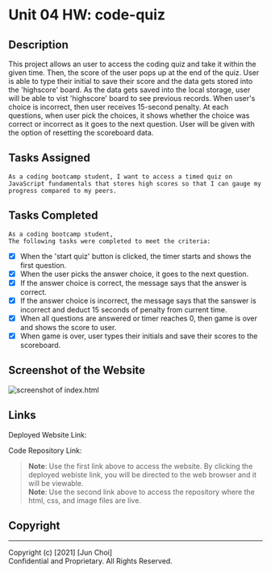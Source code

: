 # Unit 04 HW: code-quiz

## Description
This project allows an user to access the coding quiz and take it within the given time. Then, the score of the user pops up at the end of the quiz. User is able to type their initial to save their score and the data gets stored into the 'highscore' board. As the data gets saved into the local storage, user will be able to vist 'highscore' board to see previous records. When user's choice is incorrect, then user receives 15-second penalty. At each questions, when user pick the choices, it shows whether the choice was correct or incorrect as it goes to the next question. User will be given with the option of resetting the scoreboard data.

## Tasks Assigned

```
As a coding bootcamp student, I want to access a timed quiz on JavaScript fundamentals that stores high scores so that I can gauge my progress compared to my peers.
```

## Tasks Completed

```
As a coding bootcamp student,
The following tasks were completed to meet the criteria:
```
- [x] When the 'start quiz' button is clicked, the timer starts and shows the first question.
- [x] When the user picks the answer choice, it goes to the next question.
- [x] If the answer choice is correct, the message says that the answer is correct.
- [x] If the answer choice is incorrect, the message says that the sanswer is incorrect and deduct 15 seconds of penalty from current time.
- [x] When all questions are answered or timer reaches 0, then game is over and shows the score to user.
- [x] When game is over, user types their initials and save their scores to the scoreboard.

## Screenshot of the Website

![screenshot of index.html]()

## Links

Deployed Website Link: []()

Code Repository Link: []()

> **Note**: Use the first link above to access the website. By clicking the deployed webiste link, you will be directed to the web browser and it will be viewable.<br>
> **Note**: Use the second link above to access the repository where the html, css, and image files are live.

## Copyright
---
Copyright (c) [2021] [Jun Choi] <br>
Confidential and Proprietary. All Rights Reserved.